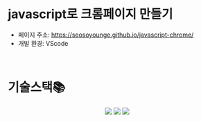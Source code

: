 # javascript로 크롬페이지 만들기
- 페이지 주소: https://seosoyounge.github.io/javascript-chrome/
- 개발 환경: VScode
</br>

# 기술스택📚
<div align="center">
<img src="https://img.shields.io/badge/html5-E34F26?style=for-the-badge&logo=html5&logoColor=white"> <img src="https://img.shields.io/badge/css-1572B6?style=for-the-badge&logo=css3&logoColor=white"> <img src="https://img.shields.io/badge/javascript-F7DF1E?style=for-the-badge&logo=javascript&logoColor=black">
</div>
